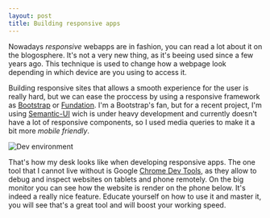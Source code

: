 ```yaml
---
layout: post
title: Building responsive apps
---
```



Nowadays *responsive* webapps are in fashion, you can read a lot about it on the blogosphere. It's not a very new thing, as it's beeing used since a few years ago. This technique is used to change how a webpage look depending in which device are you using to access it.


Building responsive sites that allows a smooth experience for the user is really hard, but we can ease the proccess by using a responsive framework as [Bootstrap](http://getbootstrap.com) or [Fundation](http://foundation.zurb.com/). I'm a Bootstrap's fan, but for a recent project, I'm using [Semantic-UI](http://semantic-ui.com/) wich is under heavy development and currently doesn't have a lot of responsive components, so I used media queries to make it a bit more *mobile friendly*.

![Dev environment](https://scontent-a-mia.xx.fbcdn.net/hphotos-prn1/t31.0-8/1617202_682155768494546_1862354530_o.jpg)


That's how my desk looks like when developing responsive apps. The one tool that I cannot live without is Google [Chrome Dev Tools](https://developers.google.com/chrome-developer-tools/), as they allow to debug and inspect websites on tablets and phone remotely. On the big monitor you can see how the website is render on the phone below. It's indeed a really nice feature. Educate yourself on how to use it and master it, you will see that's a great tool and will boost your working speed.
